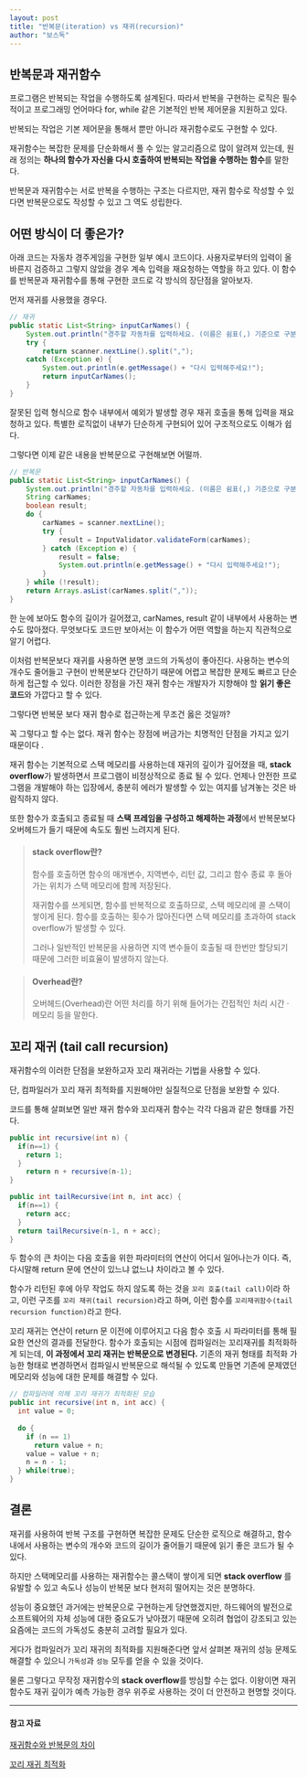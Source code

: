 ```yaml
---
layout: post
title: "반복문(iteration) vs 재귀(recursion)"
author: "보스독"
---
```


## 반복문과 재귀함수

프로그램은 반복되는 작업을 수행하도록 설계된다. 따라서 반복을 구현하는 로직은 필수적이고 프로그래밍 언어마다 for, while 같은 기본적인 반복 제어문을 지원하고 있다.

반복되는 작업은 기본 제어문을 통해서 뿐만 아니라 재귀함수로도 구현할 수 있다.

재귀함수는 복잡한 문제를 단순화해서 풀 수 있는 알고리즘으로 많이 알려져 있는데, 원래 정의는 **하나의 함수가 자신을 다시 호출하여 반복되는 작업을 수행하는 함수**를 말한다.

반복문과 재귀함수는 서로 반복을 수행하는 구조는 다르지만,  재귀 함수로 작성할 수 있다면 반복문으로도 작성할 수 있고 그 역도 성립한다.



## 어떤 방식이 더 좋은가? 

아래 코드는 자동차 경주게임을 구현한 일부 예시 코드이다. 사용자로부터의 입력이 올바른지 검증하고 그렇지 않았을 경우 계속 입력을 재요청하는 역할을 하고 있다. 이 함수를 반복문과 재귀함수를 통해 구현한 코드로 각 방식의 장단점을 알아보자.

먼저 재귀를 사용했을 경우다.

``` java
// 재귀
public static List<String> inputCarNames() {
    System.out.println("경주할 자동차를 입력하세요. (이름은 쉼표(,) 기준으로 구분");
    try {
        return scanner.nextLine().split(",");
    catch (Exception e) {
        System.out.println(e.getMessage() + "다시 입력해주세요!");
        return inputCarNames();
    }
}
```

잘못된 입력 형식으로 함수 내부에서 예외가 발생할 경우 재귀 호출을 통해 입력을 재요청하고 있다. 특별한 로직없이 내부가 단순하게 구현되어 있어 구조적으로도 이해가 쉽다. 

그렇다면 이제 같은 내용을 반복문으로 구현해보면 어떨까.

``` java
// 반복문
public static List<String> inputCarNames() {
    System.out.println("경주할 자동차를 입력하세요. (이름은 쉼표(,) 기준으로 구분");
    String carNames;
    boolean result;
    do {
        carNames = scanner.nextLine();
        try {
            result = InputValidator.validateForm(carNames);
        } catch (Exception e) {
            result = false;
            System.out.println(e.getMessage() + "다시 입력해주세요!");
        }
    } while (!result);
    return Arrays.asList(carNames.split(","));
}
```

한 눈에 보아도 함수의 길이가 길어졌고, carNames, result 같이 내부에서 사용하는 변수도 많아졌다. 무엇보다도 코드만 보아서는 이 함수가 어떤 역할을 하는지 직관적으로 알기 어렵다.

이처럼 반복문보다 재귀를 사용하면 분명 코드의 가독성이 좋아진다. 사용하는 변수의 개수도 줄어들고 구현이 반복문보다 간단하기 때문에 어렵고 복잡한 문제도 빠르고 단순하게 접근할 수 있다. 이러한 장점을 가진 재귀 함수는 개발자가 지향해야 할 **읽기 좋은 코드**와 가깝다고 할 수 있다.  

그렇다면 반복문 보다 재귀 함수로 접근하는게 무조건 옳은 것일까?

꼭 그렇다고 할 수는 없다. 재귀 함수는 장점에 버금가는 치명적인 단점을 가지고 있기 때문이다 .

재귀 함수는 기본적으로 스택 메모리를 사용하는데 재귀의 깊이가 깊어졌을 때, **stack overflow**가 발생하면서 프로그램이 비정상적으로 종료 될 수 있다.  언제나 안전한 프로그램을 개발해야 하는 입장에서, 충분히 에러가 발생할 수 있는 여지를 남겨놓는 것은 바람직하지 않다. 

또한 함수가 호출되고 종료될 때 **스택 프레임을 구성하고 해제하는 과정**에서 반복문보다 오버헤드가 들기 때문에 속도도 훨씬 느려지게 된다. 

> #### stack overflow란?
>
> 함수를 호출하면 함수의 매개변수, 지역변수, 리턴 값, 그리고 함수 종료 후 돌아가는 위치가 스택 메모리에 함께 저장된다.
>
> 재귀함수를 쓰게되면, 함수를 반복적으로 호출하므로, 스택 메모리에 콜 스택이 쌓이게 된다. 함수를 호출하는 횟수가 많아진다면 스택 메모리를 초과하여 stack overflow가 발생할 수 있다.
>
> 그러나 일반적인 반복문을 사용하면 지역 변수들이 호출될 때 한번만 할당되기 때문에 그러한 비효율이 발생하지 않는다.

> #### Overhead란?
>
> 오버헤드(Overhead)란 어떤 처리를 하기 위해 들어가는 간접적인 처리 시간 · 메모리 등을 말한다.

 

## 꼬리 재귀 (tail call recursion) 

재귀함수의 이러한 단점을 보완하고자 꼬리 재귀라는 기법을 사용할 수 있다.

단, 컴파일러가 꼬리 재귀 최적화를 지원해야만 실질적으로 단점을 보완할 수 있다. 

코드를 통해 살펴보면 일반 재귀 함수와 꼬리재귀 함수는 각각 다음과 같은 형태를 가진다. 

``` java
public int recursive(int n) {
  if(n==1) {
    return 1;
  }
 	return n + recursive(n-1);
}

public int tailRecursive(int n, int acc) {
  if(n==1) {
    return acc;
  }
  return tailRecursive(n-1, n + acc);
}
```

두 함수의 큰 차이는 다음 호출을 위한 파라미터의 연산이 어디서 일어나는가 이다. 즉, 다시말해 return 문에 연산이 있느냐 없느냐 차이라고 볼 수 있다. 

함수가 리턴된 후에 아무 작업도 하지 않도록 하는 것을 `꼬리 호출(tail call)`이라 하고, 이런 구조를 `꼬리 재귀(tail recursion)`라고 하며, 이런 함수를 `꼬리재귀함수(tail recursion function)`라고 한다.

꼬리 재귀는 연산이 return 문 이전에 이루어지고 다음 함수 호출 시 파라미터를 통해 필요한 연산의 결과를 전달한다. 함수가 호출되는 시점에 컴파일러는 꼬리재귀를 최적화하게 되는데, **이 과정에서 꼬리 재귀는 반복문으로 변경된다.** 기존의 재귀 형태를 최적화 가능한 형태로 변경하면서 컴파일시 반복문으로 해석될 수 있도록 만들면 기존에 문제였던 메모리와 성능에 대한 문제를 해결할 수 있다. 

``` java
// 컴파일러에 의해 꼬리 재귀가 최적화된 모습
public int recursive(int n, int acc) {
  int value = 0;
 
  do {
    if (n == 1) 
      return value + n;
    value = value + n;
    n = n - 1;
  } while(true);
}
```



## 결론 

재귀를 사용하여 반복 구조를 구현하면 복잡한 문제도 단순한 로직으로 해결하고, 함수 내에서 사용하는 변수의 개수와 코드의 길이가 줄어들기 때문에 읽기 좋은 코드가 될 수 있다.

하지만 스택메모리를 사용하는 재귀함수는 콜스택이 쌓이게 되면 **stack overflow** 를 유발할 수 있고 속도나 성능이 반복문 보다 현저히 떨어지는 것은 분명하다.

성능이 중요했던 과거에는 반복문으로 구현하는게 당연했겠지만, 하드웨어의 발전으로 소프트웨어의 자체 성능에 대한 중요도가 낮아졌기 때문에 오히려 협업이 강조되고 있는 요즘에는 코드의 가독성도 충분히 고려할 필요가 있다.

게다가 컴파일러가 꼬리 재귀의 최적화를 지원해준다면 앞서 살펴본 재귀의 성능 문제도 해결할 수 있으니 `가독성`과 `성능` 모두를 얻을 수 있을 것이다. 

물론 그렇다고 무작정 재귀함수의 **stack overflow**를 방심할 수는 없다. 이왕이면 재귀 함수도 재귀 깊이가 예측 가능한 경우 위주로 사용하는 것이 더 안전하고 현명할 것이다. 

---

#### 참고 자료

[재귀함수와 반복문의 차이](https://wonillism.github.io/algorithm/Algorithm-recursion-iteration/)

[꼬리 재귀 최적화](https://bozeury.tistory.com/entry/%EA%BC%AC%EB%A6%AC-%EC%9E%AC%EA%B7%80-%EC%B5%9C%EC%A0%81%ED%99%94Tail-Recursion](https://bozeury.tistory.com/entry/꼬리-재귀-최적화Tail-Recursion))





